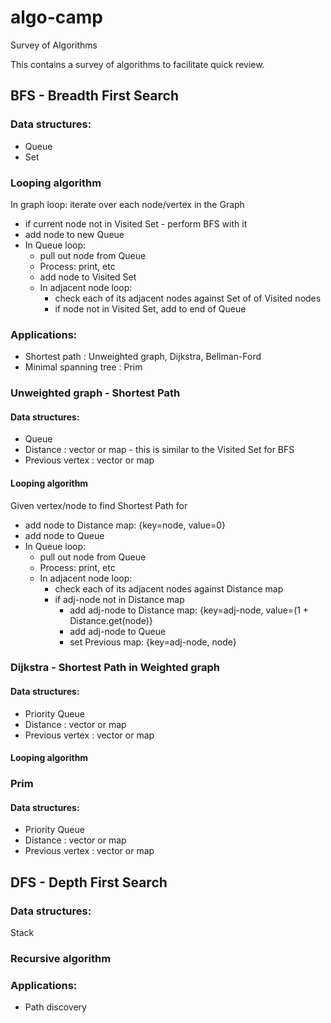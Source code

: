 # algo-camp
Survey of Algorithms

This contains a survey of algorithms to facilitate quick review.

## BFS - Breadth First Search

### Data structures:
* Queue
* Set

### Looping algorithm

In graph loop: iterate over each node/vertex in the Graph
* if current node not in Visited Set - perform BFS with it
* add node to new Queue
* In Queue loop:
  * pull out node from Queue
  * Process: print, etc
  * add node to Visited Set
  * In adjacent node loop:
    * check each of its adjacent nodes against Set of of Visited nodes
    * if node not in Visited Set, add to end of Queue

### Applications: 
* Shortest path : Unweighted graph, Dijkstra, Bellman-Ford
* Minimal spanning tree : Prim

### Unweighted graph - Shortest Path

#### Data structures:
* Queue
* Distance : vector or map - this is similar to the Visited Set for BFS
* Previous vertex : vector or map

#### Looping algorithm

Given vertex/node to find Shortest Path for
* add node to Distance map: {key=node, value=0}
* add node to Queue
* In Queue loop:
  * pull out node from Queue
  * Process: print, etc
  * In adjacent node loop:
    * check each of its adjacent nodes against Distance map
    * if adj-node not in Distance map
      * add adj-node to Distance map: {key=adj-node, value=(1 + Distance.get(node)}
      * add adj-node to Queue
      * set Previous map: {key=adj-node, node}
    

### Dijkstra - Shortest Path in Weighted graph

#### Data structures:
* Priority Queue
* Distance : vector or map
* Previous vertex : vector or map

#### Looping algorithm



### Prim

#### Data structures:
* Priority Queue
* Distance : vector or map
* Previous vertex : vector or map


## DFS - Depth First Search

### Data structures:
Stack

### Recursive algorithm

### Applications:
* Path discovery




